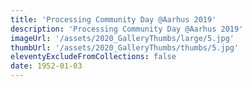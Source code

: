 ```yaml
---
title: 'Processing Community Day @Aarhus 2019'
description: 'Processing Community Day @Aarhus 2019'
imageUrl: '/assets/2020_GalleryThumbs/large/5.jpg'
thumbUrl: '/assets/2020_GalleryThumbs/thumbs/5.jpg'
eleventyExcludeFromCollections: false
date: 1952-01-03
---
```

